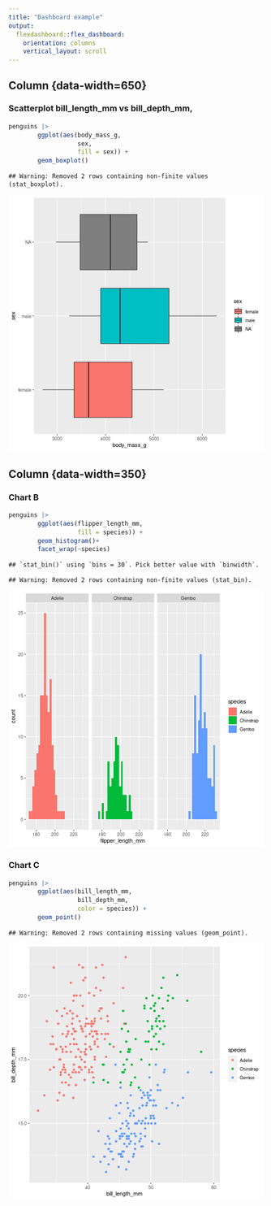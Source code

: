```yaml
---
title: "Dashboard example"
output: 
  flexdashboard::flex_dashboard:
    orientation: columns
    vertical_layout: scroll      
---
```




Column {data-width=650}
-----------------------------------------------------------------------

### Scatterplot bill_length_mm  vs  bill_depth_mm,


```r
penguins |> 
        ggplot(aes(body_mass_g, 
                   sex,
                   fill = sex)) + 
        geom_boxplot()
```

```
## Warning: Removed 2 rows containing non-finite values (stat_boxplot).
```

![plot of chunk unnamed-chunk-1](figure/unnamed-chunk-1-1.png)

Column {data-width=350}
-----------------------------------------------------------------------

### Chart B


```r
penguins |> 
        ggplot(aes(flipper_length_mm, 
                   fill = species)) + 
        geom_histogram()+
        facet_wrap(~species)
```

```
## `stat_bin()` using `bins = 30`. Pick better value with `binwidth`.
```

```
## Warning: Removed 2 rows containing non-finite values (stat_bin).
```

![plot of chunk unnamed-chunk-2](figure/unnamed-chunk-2-1.png)

### Chart C


```r
penguins |> 
        ggplot(aes(bill_length_mm, 
                   bill_depth_mm,
                   color = species)) + 
        geom_point()
```

```
## Warning: Removed 2 rows containing missing values (geom_point).
```

![plot of chunk unnamed-chunk-3](figure/unnamed-chunk-3-1.png)

